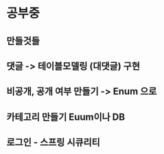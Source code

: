 # 공부중

## 만들것들

## 댓글 -> 테이블모델링 (대댓글) 구현

## 비공개, 공개 여부 만들기 -> Enum 으로

## 카테고리 만들기 Euum이나 DB

## 로그인 - 스프링 시큐리티